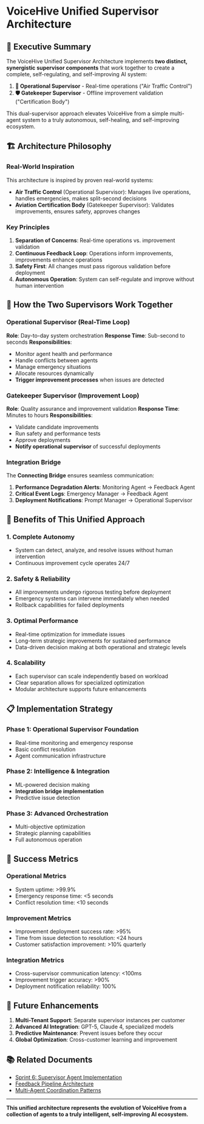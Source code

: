 # VoiceHive Unified Supervisor Architecture

## 🎯 **Executive Summary**

The VoiceHive Unified Supervisor Architecture implements **two distinct, synergistic supervisor components** that work together to create a complete, self-regulating, and self-improving AI system:

1. **🎼 Operational Supervisor** - Real-time operations ("Air Traffic Control")
2. **🛡️ Gatekeeper Supervisor** - Offline improvement validation ("Certification Body")

This dual-supervisor approach elevates VoiceHive from a simple multi-agent system to a truly autonomous, self-healing, and self-improving ecosystem.

## 🏗️ **Architecture Philosophy**

### **Real-World Inspiration**

This architecture is inspired by proven real-world systems:

- **Air Traffic Control** (Operational Supervisor): Manages live operations, handles emergencies, makes split-second decisions
- **Aviation Certification Body** (Gatekeeper Supervisor): Validates improvements, ensures safety, approves changes

### **Key Principles**

1. **Separation of Concerns**: Real-time operations vs. improvement validation
2. **Continuous Feedback Loop**: Operations inform improvements, improvements enhance operations
3. **Safety First**: All changes must pass rigorous validation before deployment
4. **Autonomous Operation**: System can self-regulate and improve without human intervention

## 🔄 **How the Two Supervisors Work Together**

### **Operational Supervisor (Real-Time Loop)**

**Role**: Day-to-day system orchestration
**Response Time**: Sub-second to seconds
**Responsibilities**:
- Monitor agent health and performance
- Handle conflicts between agents
- Manage emergency situations
- Allocate resources dynamically
- **Trigger improvement processes** when issues are detected

### **Gatekeeper Supervisor (Improvement Loop)**

**Role**: Quality assurance and improvement validation
**Response Time**: Minutes to hours
**Responsibilities**:
- Validate candidate improvements
- Run safety and performance tests
- Approve deployments
- **Notify operational supervisor** of successful deployments

### **Integration Bridge**

The **Connecting Bridge** ensures seamless communication:

1. **Performance Degradation Alerts**: Monitoring Agent → Feedback Agent
2. **Critical Event Logs**: Emergency Manager → Feedback Agent  
3. **Deployment Notifications**: Prompt Manager → Operational Supervisor

## 🚀 **Benefits of This Unified Approach**

### **1. Complete Autonomy**
- System can detect, analyze, and resolve issues without human intervention
- Continuous improvement cycle operates 24/7

### **2. Safety & Reliability**
- All improvements undergo rigorous testing before deployment
- Emergency systems can intervene immediately when needed
- Rollback capabilities for failed deployments

### **3. Optimal Performance**
- Real-time optimization for immediate issues
- Long-term strategic improvements for sustained performance
- Data-driven decision making at both operational and strategic levels

### **4. Scalability**
- Each supervisor can scale independently based on workload
- Clear separation allows for specialized optimization
- Modular architecture supports future enhancements

## 📋 **Implementation Strategy**

### **Phase 1: Operational Supervisor Foundation**
- Real-time monitoring and emergency response
- Basic conflict resolution
- Agent communication infrastructure

### **Phase 2: Intelligence & Integration**
- ML-powered decision making
- **Integration bridge implementation**
- Predictive issue detection

### **Phase 3: Advanced Orchestration**
- Multi-objective optimization
- Strategic planning capabilities
- Full autonomous operation

## 🎯 **Success Metrics**

### **Operational Metrics**
- System uptime: >99.9%
- Emergency response time: <5 seconds
- Conflict resolution time: <10 seconds

### **Improvement Metrics**
- Improvement deployment success rate: >95%
- Time from issue detection to resolution: <24 hours
- Customer satisfaction improvement: >10% quarterly

### **Integration Metrics**
- Cross-supervisor communication latency: <100ms
- Improvement trigger accuracy: >90%
- Deployment notification reliability: 100%

## 🔮 **Future Enhancements**

1. **Multi-Tenant Support**: Separate supervisor instances per customer
2. **Advanced AI Integration**: GPT-5, Claude 4, specialized models
3. **Predictive Maintenance**: Prevent issues before they occur
4. **Global Optimization**: Cross-customer learning and improvement

## 📚 **Related Documents**

- [Sprint 6: Supervisor Agent Implementation](./Sprint_6_Supervisor_Agent.md)
- [Feedback Pipeline Architecture](./feedback_pipeline_architecture.md)
- [Multi-Agent Coordination Patterns](./multi_agent_patterns.md)

---

**This unified architecture represents the evolution of VoiceHive from a collection of agents to a truly intelligent, self-improving AI ecosystem.**
